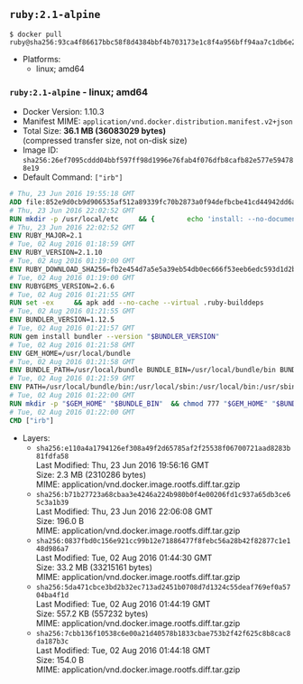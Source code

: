 ## `ruby:2.1-alpine`

```console
$ docker pull ruby@sha256:93ca4f86617bbc58f8d4384bbf4b703173e1c8f4a956bff94aa7c1db6e21e2f2
```

-	Platforms:
	-	linux; amd64

### `ruby:2.1-alpine` - linux; amd64

-	Docker Version: 1.10.3
-	Manifest MIME: `application/vnd.docker.distribution.manifest.v2+json`
-	Total Size: **36.1 MB (36083029 bytes)**  
	(compressed transfer size, not on-disk size)
-	Image ID: `sha256:26ef7095cddd04bbf597ff98d1996e76fab4f076dfb8cafb82e577e594788e19`
-	Default Command: `["irb"]`

```dockerfile
# Thu, 23 Jun 2016 19:55:18 GMT
ADD file:852e9d0cb9d906535af512a89339fc70b2873a0f94defbcbe41cd44942dd6ac8 in /
# Thu, 23 Jun 2016 22:02:52 GMT
RUN mkdir -p /usr/local/etc 	&& { 		echo 'install: --no-document'; 		echo 'update: --no-document'; 	} >> /usr/local/etc/gemrc
# Thu, 23 Jun 2016 22:02:52 GMT
ENV RUBY_MAJOR=2.1
# Tue, 02 Aug 2016 01:18:59 GMT
ENV RUBY_VERSION=2.1.10
# Tue, 02 Aug 2016 01:19:00 GMT
ENV RUBY_DOWNLOAD_SHA256=fb2e454d7a5e5a39eb54db0ec666f53eeb6edc593d1d2b970ae4d150b831dd20
# Tue, 02 Aug 2016 01:19:00 GMT
ENV RUBYGEMS_VERSION=2.6.6
# Tue, 02 Aug 2016 01:21:55 GMT
RUN set -ex 	&& apk add --no-cache --virtual .ruby-builddeps 		autoconf 		bison 		bzip2 		bzip2-dev 		ca-certificates 		coreutils 		curl 		gcc 		gdbm-dev 		glib-dev 		libc-dev 		libffi-dev 		libxml2-dev 		libxslt-dev 		linux-headers 		make 		ncurses-dev 		openssl-dev 		procps 		readline-dev 		ruby 		yaml-dev 		zlib-dev 	&& curl -fSL -o ruby.tar.gz "http://cache.ruby-lang.org/pub/ruby/$RUBY_MAJOR/ruby-$RUBY_VERSION.tar.gz" 	&& echo "$RUBY_DOWNLOAD_SHA256 *ruby.tar.gz" | sha256sum -c - 	&& mkdir -p /usr/src 	&& tar -xzf ruby.tar.gz -C /usr/src 	&& mv "/usr/src/ruby-$RUBY_VERSION" /usr/src/ruby 	&& rm ruby.tar.gz 	&& cd /usr/src/ruby 	&& { echo '#define ENABLE_PATH_CHECK 0'; echo; cat file.c; } > file.c.new && mv file.c.new file.c 	&& autoconf 	&& ac_cv_func_isnan=yes ac_cv_func_isinf=yes 		./configure --disable-install-doc 	&& make -j"$(getconf _NPROCESSORS_ONLN)" 	&& make install 	&& runDeps="$( 		scanelf --needed --nobanner --recursive /usr/local 			| awk '{ gsub(/,/, "\nso:", $2); print "so:" $2 }' 			| sort -u 			| xargs -r apk info --installed 			| sort -u 	)" 	&& apk add --virtual .ruby-rundeps $runDeps 		bzip2 		ca-certificates 		curl 		libffi-dev 		openssl-dev 		yaml-dev 		procps 		zlib-dev 	&& apk del .ruby-builddeps 	&& gem update --system $RUBYGEMS_VERSION 	&& rm -r /usr/src/ruby
# Tue, 02 Aug 2016 01:21:55 GMT
ENV BUNDLER_VERSION=1.12.5
# Tue, 02 Aug 2016 01:21:57 GMT
RUN gem install bundler --version "$BUNDLER_VERSION"
# Tue, 02 Aug 2016 01:21:58 GMT
ENV GEM_HOME=/usr/local/bundle
# Tue, 02 Aug 2016 01:21:58 GMT
ENV BUNDLE_PATH=/usr/local/bundle BUNDLE_BIN=/usr/local/bundle/bin BUNDLE_SILENCE_ROOT_WARNING=1 BUNDLE_APP_CONFIG=/usr/local/bundle
# Tue, 02 Aug 2016 01:21:59 GMT
ENV PATH=/usr/local/bundle/bin:/usr/local/sbin:/usr/local/bin:/usr/sbin:/usr/bin:/sbin:/bin
# Tue, 02 Aug 2016 01:22:00 GMT
RUN mkdir -p "$GEM_HOME" "$BUNDLE_BIN" 	&& chmod 777 "$GEM_HOME" "$BUNDLE_BIN"
# Tue, 02 Aug 2016 01:22:00 GMT
CMD ["irb"]
```

-	Layers:
	-	`sha256:e110a4a1794126ef308a49f2d65785af2f25538f06700721aad8283b81fdfa58`  
		Last Modified: Thu, 23 Jun 2016 19:56:16 GMT  
		Size: 2.3 MB (2310286 bytes)  
		MIME: application/vnd.docker.image.rootfs.diff.tar.gzip
	-	`sha256:b71b27723a68cbaa3e4246a224b980b0f4e00206fd1c937a65db3ce65c3a1b39`  
		Last Modified: Thu, 23 Jun 2016 22:06:08 GMT  
		Size: 196.0 B  
		MIME: application/vnd.docker.image.rootfs.diff.tar.gzip
	-	`sha256:0837fbd0c156e921cc99b12e71886477f8febc56a28b42f82877c1e148d986a7`  
		Last Modified: Tue, 02 Aug 2016 01:44:30 GMT  
		Size: 33.2 MB (33215161 bytes)  
		MIME: application/vnd.docker.image.rootfs.diff.tar.gzip
	-	`sha256:5da471cbce3bd2b32ec713ad2451b0708d7d1324c55deaf769ef0a5704ba4f1d`  
		Last Modified: Tue, 02 Aug 2016 01:44:19 GMT  
		Size: 557.2 KB (557232 bytes)  
		MIME: application/vnd.docker.image.rootfs.diff.tar.gzip
	-	`sha256:7cbb136f10538c6e00a21d40578b1833cbae753b2f42f625c8b8cac8da187b3c`  
		Last Modified: Tue, 02 Aug 2016 01:44:18 GMT  
		Size: 154.0 B  
		MIME: application/vnd.docker.image.rootfs.diff.tar.gzip
